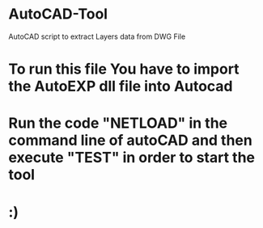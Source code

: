 # AutoCAD-Tool
AutoCAD script to extract Layers data from DWG File

# To run this file You have to import the AutoEXP dll file into Autocad 
# Run the code "NETLOAD" in the command line of autoCAD and then execute "TEST" in order to start the tool 
# :)
